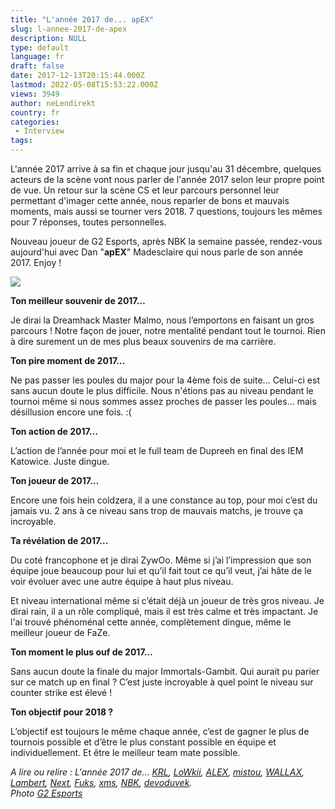 ```yaml
---
title: "L'année 2017 de... apEX"
slug: l-annee-2017-de-apex
description: NULL
type: default
language: fr
draft: false
date: 2017-12-13T20:15:44.000Z
lastmod: 2022-05-08T15:53:22.000Z
views: 3949
author: neLendirekt
country: fr
categories:
 - Interview
tags:
---
```

L'année 2017 arrive à sa fin et chaque jour jusqu'au 31 décembre, quelques acteurs de la scène vont nous parler de l'année 2017 selon leur propre point de vue. Un retour sur la scène CS et leur parcours personnel leur permettant d'imager cette année, nous reparler de bons et mauvais moments, mais aussi se tourner vers 2018\. 7 questions, toujours les mêmes pour 7 réponses, toutes personnelles.

Nouveau joueur de G2 Esports, après NBK la semaine passée, rendez-vous aujourd'hui avec Dan "**apEX**" Madesclaire qui nous parle de son année 2017\. Enjoy !

![](https://flickshot-ue.s3.eu-west-2.amazonaws.com/flickshot/article/5a31841a544a2/images/UAbIr7edbRj8VBH4bJdGRgbbTlejASmpeUB8wslz.jpeg)

**Ton meilleur souvenir de 2017…**

Je dirai la Dreamhack Master Malmo, nous l’emportons en faisant un gros parcours ! Notre façon de jouer, notre mentalité pendant tout le tournoi. Rien à dire surement un de mes plus beaux souvenirs de ma carrière.

**Ton pire moment de 2017…**

Ne pas passer les poules du major pour la 4ème fois de suite… Celui-ci est sans aucun doute le plus difficile. Nous n'étions pas au niveau pendant le tournoi même si nous sommes assez proches de passer les poules... mais désillusion encore une fois. :(

**Ton action de 2017…**

L’action de l’année pour moi et le full team de Dupreeh en final des IEM Katowice. Juste dingue.

**Ton joueur de 2017…** 

Encore une fois hein coldzera, il a une constance au top, pour moi c’est du jamais vu. 2 ans à ce niveau sans trop de mauvais matchs, je trouve ça incroyable.

**Ta révélation de 2017…**

Du coté francophone et je dirai ZywOo. Même si j’ai l’impression que son équipe joue beaucoup pour lui et qu’il fait tout ce qu’il veut, j’ai hâte de le voir évoluer avec une autre équipe à haut plus niveau.

Et niveau international même si c’était déjà un joueur de très gros niveau. Je dirai rain, il a un rôle compliqué, mais il est très calme et très impactant. Je l'ai trouvé phénoménal cette année, complètement dingue, même le meilleur joueur de FaZe.

**Ton moment le plus ouf de 2017…** 

Sans aucun doute la finale du major Immortals-Gambit. Qui aurait pu parier sur ce match up en final ? C’est juste incroyable à quel point le niveau sur counter strike est élevé ! 

**Ton objectif pour 2018 ?** 

L’objectif est toujours le même chaque année, c’est de gagner le plus de tournois possible et d’être le plus constant possible en équipe et individuellement. Et être le meilleur team mate possible. 

_A lire ou relire : L'année 2017 de... [KRL](https://flickshot.fr/fr/lannee-2017-de-krl/&5a21d5d31156b), [LoWkii](https://flickshot.fr/fr/lannee-2017-de-lowkii/&5a22ecf6d09a3), [ALEX](https://flickshot.fr/fr/lannee-2017-de-alex/&5a244901b21cf), [mistou](https://flickshot.fr/fr/lannee-2017-de-mistou/&5a25be0c9da4d),_ [_WALLAX_](https://flickshot.fr/fr/lannee-2017-de-wallax/&5a26dfe5e869b)_,_ _[Lambert](https://flickshot.fr/fr/lannee-2017-de-lambert/&5a2832f161d8a),_ _[Next](https://flickshot.fr/fr/lannee-2017-de-next/&5a298221de0f1),_ _[Fuks](https://flickshot.fr/fr/lannee-2017-de-fuks/&5a2af2d3e8568),_ _[xms](https://flickshot.fr/fr/lannee-2017-de-xms/&5a2c2d1845edc),_ _[NBK](https://flickshot.fr/fr/lannee-2017-de-nbk/&5a2d98a6c295e),_ [_devoduvek_](https://flickshot.fr/fr/lannee-2017-de-devoduvek/&5a3016eeb35a4)_._  
_Photo_ [_G2 Esports_](https://www.youtube.com/watch?v=A5VY3FZFRT0)
